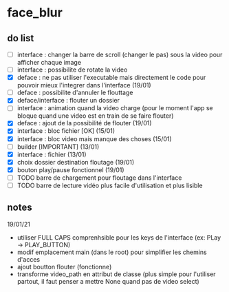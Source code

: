 # face_blur


## do list
- [ ] interface : changer la barre de scroll (changer le pas) sous la video pour afficher chaque image
- [ ] interface : possibilite de rotate la video
- [x] deface : ne pas utiliser l'executable mais directement le code pour pouvoir mieux l'integrer dans l'interface (19/01)
- [ ] deface : possibilite d'annuler le flouttage
- [x] deface/interface : flouter un dossier
- [ ] interface : animation quand la video charge (pour le moment l'app se bloque quand une video est en train de se faire flouter)
- [x] deface : ajout de la possibilité de flouter (19/01)
- [x] interface : bloc fichier [OK] (15/01)
- [x] interface : bloc video mais manque des choses (15/01)
- [ ] builder [IMPORTANT] (13/01)
- [x] interface : fichier (13/01)
- [x] choix dossier destination floutage (19/01)
- [x] bouton play/pause fonctionnel (19/01)
- [ ] TODO barre de chargement pour floutage dans l'interface
- [ ] TODO barre de lecture vidéo plus facile d'utilisation et plus lisible

## notes 
19/01/21
- utiliser FULL CAPS comprenhsible pour les keys de l'interface (ex: PLay -> PLAY_BUTTON)
- modif emplacement main (dans le root) pour simplifier les chemins d'acces
- ajout boutton flouter (fonctionne)
- transforme video_path en attribut de classe (plus simple pour l'utiliser partout, il faut penser a mettre None quand pas de video select)


